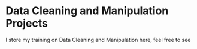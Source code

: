 # Data Cleaning and Manipulation Projects

I store my training on Data Cleaning and Manipulation here, feel free to see
